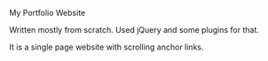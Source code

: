 My Portfolio Website

Written mostly from scratch. Used jQuery and some plugins for that.

It is a single page website with scrolling anchor links.
